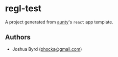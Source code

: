 # regl-test

A project generated from [aunty](https://github.com/abcnews/aunty)'s `react` app template.

## Authors

- Joshua Byrd ([phocks@gmail.com](mailto:phocks@gmail.com))
